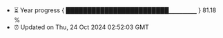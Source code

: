 - ⏳ Year progress { ████████████████████████▁▁▁▁▁▁ } 81.18 %
- ⏰ Updated on Thu, 24 Oct 2024 02:52:03 GMT

